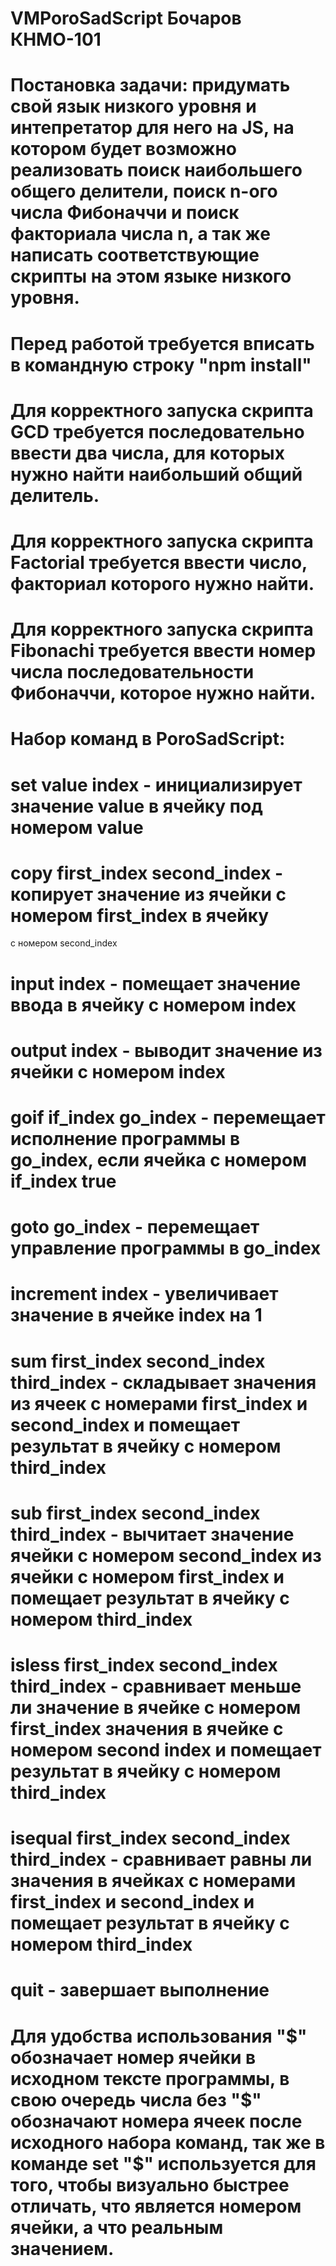 # VMPoroSadScript Бочаров КНМО-101
# Постановка задачи: придумать свой язык низкого уровня и интепретатор для него на JS, на котором будет возможно реализовать поиск наибольшего общего делители, поиск n-ого числа Фибоначчи и поиск факториала числа n, а так же написать соответствующие скрипты на этом языке низкого уровня.
# Перед работой требуется вписать в командную строку "npm install"
# Для корректного запуска скрипта GCD требуется последовательно ввести два числа, для которых нужно найти наибольший общий делитель.
# Для корректного запуска скрипта Factorial требуется ввести число, факториал которого нужно найти.
# Для корректного запуска скрипта Fibonachi требуется ввести номер числа последовательности Фибоначчи, которое нужно найти.
# Набор команд в PoroSadScript:
# set value index - инициализирует значение value в ячейку под номером value
# copy first_index second_index - копирует значение из ячейки с номером first_index в ячейку
с номером second_index
# input index - помещает значение ввода в ячейку с номером index
# output index - выводит значение из ячейки с номером index
# goif if_index go_index - перемещает исполнение программы в go_index, если ячейка с номером if_index true
# goto go_index - перемещает управление программы в go_index
# increment index - увеличивает значение в ячейке index на 1
# sum first_index second_index third_index - складывает значения из ячеек с номерами first_index и second_index и помещает результат в ячейку с номером third_index
# sub first_index second_index third_index - вычитает значение ячейки с номером second_index из ячейки с номером first_index и помещает результат в ячейку с номером third_index
# isless first_index second_index third_index - сравнивает меньше ли значение в ячейке с номером first_index значения в ячейке с номером second index и помещает результат в ячейку с номером third_index
# isequal first_index second_index third_index - сравнивает равны ли значения в ячейках с номерами first_index и second_index и помещает результат в ячейку с номером third_index
# quit - завершает выполнение
# Для удобства использования "$" обозначает номер ячейки в исходном тексте программы, в свою очередь числа без "$" обозначают номера ячеек после исходного набора команд, так же в команде set "$" используется для того, чтобы визуально быстрее отличать, что является номером ячейки, а что реальным значением.
